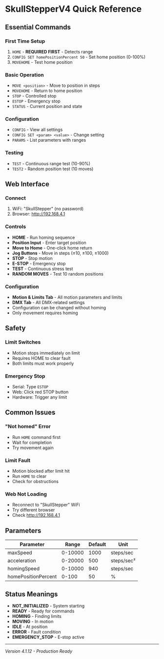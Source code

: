 # SkullStepperV4 Quick Reference

## Essential Commands

### First Time Setup
1. `HOME` - **REQUIRED FIRST** - Detects range
2. `CONFIG SET homePositionPercent 50` - Set home position (0-100%)
3. `MOVEHOME` - Test home position

### Basic Operation
- `MOVE <position>` - Move to position in steps
- `MOVEHOME` - Return to home position
- `STOP` - Controlled stop
- `ESTOP` - Emergency stop
- `STATUS` - Current position and state

### Configuration
- `CONFIG` - View all settings
- `CONFIG SET <param> <value>` - Change setting
- `PARAMS` - List parameters with ranges

### Testing
- `TEST` - Continuous range test (10-90%)
- `TEST2` - Random position test (10 moves)

## Web Interface

### Connect
1. WiFi: "SkullStepper" (no password)
2. Browser: http://192.168.4.1

### Controls
- **HOME** - Run homing sequence
- **Position Input** - Enter target position
- **Move to Home** - One-click home return
- **Jog Buttons** - Move in steps (±10, ±100, ±1000)
- **STOP** - Stop motion
- **E-STOP** - Emergency stop
- **TEST** - Continuous stress test
- **RANDOM MOVES** - Test 10 random positions

### Configuration
- **Motion & Limits Tab** - All motion parameters and limits
- **DMX Tab** - All DMX-related settings
- Configuration can be changed without homing
- Only movement requires homing

## Safety

### Limit Switches
- Motion stops immediately on limit
- Requires HOME to clear fault
- Both limits must work properly

### Emergency Stop
- Serial: Type `ESTOP`
- Web: Click red STOP button
- Hardware: Trigger any limit

## Common Issues

### "Not homed" Error
- Run `HOME` command first
- Wait for completion
- Try movement again

### Limit Fault
- Motion blocked after limit hit
- Run `HOME` to clear
- Check for obstructions

### Web Not Loading
- Reconnect to "SkullStepper" WiFi
- Try different browser
- Check http://192.168.4.1

## Parameters

| Parameter | Range | Default | Unit |
|-----------|-------|---------|------|
| maxSpeed | 0-10000 | 1000 | steps/sec |
| acceleration | 0-20000 | 500 | steps/sec² |
| homingSpeed | 0-10000 | 940 | steps/sec |
| homePositionPercent | 0-100 | 50 | % |

## Status Meanings

- **NOT_INITIALIZED** - System starting
- **READY** - Ready for commands
- **HOMING** - Finding limits
- **MOVING** - In motion
- **IDLE** - At position
- **ERROR** - Fault condition
- **EMERGENCY_STOP** - E-stop active

---
*Version 4.1.12 - Production Ready*
